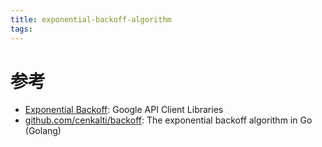 ```yaml
---
title: exponential-backoff-algorithm
tags:
---
```


# 参考

- [Exponential Backoff](https://developers.google.com/api-client-library/java/google-http-java-client/backoff): Google API Client Libraries
- [github.com/cenkalti/backoff](https://github.com/cenkalti/backoff): The exponential backoff algorithm in Go (Golang)
